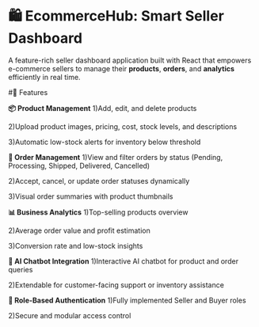 # 🛍️ EcommerceHub: Smart Seller Dashboard

A feature-rich seller dashboard application built with React that empowers e-commerce sellers to manage their **products**, **orders**, and **analytics** efficiently in real time.

#🚀 Features 

**📦 Product Management**
1)Add, edit, and delete products

2)Upload product images, pricing, cost, stock levels, and descriptions

3)Automatic low-stock alerts for inventory below threshold

**📃 Order Management**
1)View and filter orders by status (Pending, Processing, Shipped, Delivered, Cancelled)

2)Accept, cancel, or update order statuses dynamically

3)Visual order summaries with product thumbnails

**📊 Business Analytics**
1)Top-selling products overview

2)Average order value and profit estimation

3)Conversion rate and low-stock insights

**🤖 AI Chatbot Integration**
1)Interactive AI chatbot for product and order queries

2)Extendable for customer-facing support or inventory assistance

**🔐 Role-Based Authentication**
1)Fully implemented Seller and Buyer roles

2)Secure and modular access control














